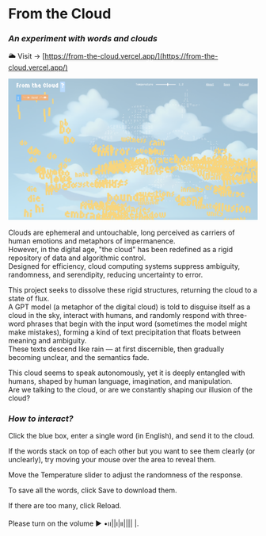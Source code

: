 # **From the Cloud**  

### *An experiment with words and clouds*

🌥️ Visit → [https://from-the-cloud.vercel.app/](https://from-the-cloud.vercel.app/)

![From the Cloud](./assets/image.png)

Clouds are ephemeral and untouchable, long perceived as carriers of human emotions and metaphors of impermanence.  
However, in the digital age, "the cloud" has been redefined as a rigid repository of data and algorithmic control.  
Designed for efficiency, cloud computing systems suppress ambiguity, randomness, and serendipity, reducing uncertainty to error.  

This project seeks to dissolve these rigid structures, returning the cloud to a state of flux.  
A GPT model (a metaphor of the digital cloud) is told to disguise itself as a cloud in the sky, interact with humans, and randomly respond with three-word phrases that begin with the input word (sometimes the model might make mistakes), forming a kind of text precipitation that floats between meaning and ambiguity.  
These texts descend like rain — at first discernible, then gradually becoming unclear, and the semantics fade.  

This cloud seems to speak autonomously, yet it is deeply entangled with humans, shaped by human language, imagination, and manipulation.  
Are we talking to the cloud, or are we constantly shaping our illusion of the cloud?  

### *How to interact?*

Click the blue box, enter a single word (in English), and send it to the cloud.

If the words stack on top of each other but you want to see them clearly (or unclearly), try moving your mouse over the area to reveal them.

Move the Temperature slider to adjust the randomness of the response.

To save all the words, click Save to download them.

If there are too many, click Reload.

Please turn on the volume ▶︎ •၊၊||၊|။|||| |.